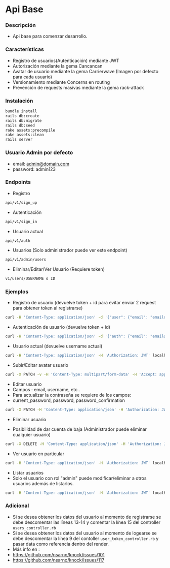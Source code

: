 # Api Base

### Descripción 
- Api base para comenzar desarrollo.

### Características
- Registro de usuarios(Autenticación) mediante JWT
- Autorización mediante la gema Cancancan
- Avatar de usuario mediante la gema Carrierwave (Imagen por defecto para cada usuario)
- Versionamiento mediante Concerns en routing
- Prevención de requests masivas mediante la gema rack-attack

### Instalación
```bash
bundle install
rails db:create
rails db:migrate
rails db:seed
rake assets:precompile
rake assets:clean
rails server
```

### Usuario Admin por defecto
- email: admin@domain.com
- password: admin123

### Endpoints
- Registro 
```bash
api/v1/sign_up
```
- Autenticación
```bash
api/v1/sign_in
```
- Usuario actual
```bash
api/v1/auth
```
- Usuarios (Solo administrador puede ver este endpoint)
```bash
api/v1/admin/users
```
- Eliminar/Editar/Ver Usuario (Requiere token)
```bash
v1/users/USERNAME o ID
```
### Ejemplos

- Registro de usuario (devuelve token + id para evitar enviar 2 request para obtener token al registrarse)
```bash
curl -H 'Content-Type: application/json' -d '{"user": {"email": "emaildomain.com","password": "password","password_confirmation":"password", "username":"user_example"}}' localhost:3000/api/v1/sign_up
```

- Autenticación de usuario (devuelve token + id)
```bash
curl -H 'Content-Type: application/json' -d '{"auth": {"email": "email@domain.com","password": "password"}}' localhost:3000/api/v1/sign_in
```

- Usuario actual (devuelve username actual)
```bash
curl -H 'Content-Type: application/json' -H 'Authorization: JWT' localhost:3000/api/v1/auth
```

- Subir/Editar avatar usuario
```bash
curl -X PATCH -v -H 'Content-Type: multipart/form-data' -H 'Accept: application/json' -H 'Authorization: JWT' -F "user[avatar]=@/PATH_FILE" localhost:3000/api/v1/users/USERNAME o ID
```

- Editar usuario
- Campos : email, username, etc..
- Para actualizar la contraseña se requiere de los campos:
- current_password, password, password_confirmation
```bash
curl -X PATCH -H 'Content-Type: application/json' -H 'Authorization: JWT' -d '{"user": {"email":"email@domain.com"}}' localhost:3000/api/v1/users/USERNAME o ID
```

- Eliminar usuario
* Posibilidad de dar cuenta de baja (Administrador puede eliminar cualquier usuario)
```bash
curl -X DELETE -H 'Content-Type: application/json' -H 'Authorization: JWT' localhost:3000/api/v1/users/USERNAME o ID
```

- Ver usuario en particular
```bash
curl -H 'Content-Type: application/json' -H 'Authorization: JWT' localhost:3000/api/v1/users/USERNAME o ID
```

 - Listar usuarios
 - Solo el usuario con rol "admin" puede modificar/eliminar a otros usuarios además de listarlos.
 ```bash
 curl -H 'Content-Type: application/json' -H 'Authorization: JWT' localhost:3000/api/v1/admin/users
 ```
### Adicional
- Si se desea obtener los datos del usuario al momento de registrarse se debe descomentar las líneas 13-14 y comentar la línea 15 del controller `users_controller.rb`
- Si se desea obtener los datos del usuario al momento de logearse se debe descomentar la línea 9 del contoller `user_token_controller.rb` y pasar data como referencia dentro del render.
- Más info en :
- https://github.com/nsarno/knock/issues/101
- https://github.com/nsarno/knock/issues/117
